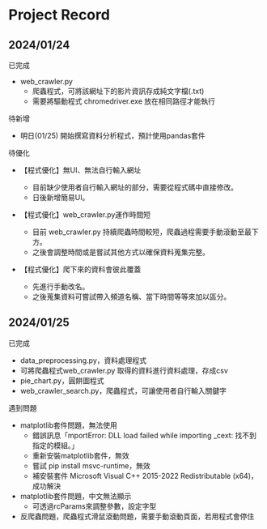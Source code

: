 # Project Record
## 2024/01/24
已完成
- web_crawler.py 
  - 爬蟲程式，可將該網址下的影片資訊存成純文字檔(.txt)
  - 需要將驅動程式 chromedriver.exe 放在相同路徑才能執行

待新增
- 明日(01/25) 開始撰寫資料分析程式，預計使用pandas套件

待優化
- 【程式優化】無UI、無法自行輸入網址
  - 目前缺少使用者自行輸入網址的部分，需要從程式碼中直接修改。
  - 日後新增簡易UI。

- 【程式優化】web_crawler.py運作時間短
  - 目前 web_crawler.py 持續爬蟲時間較短，爬蟲過程需要手動滾動至最下方。
  - 之後會調整時間或是嘗試其他方式以確保資料蒐集完整。

- 【程式優化】爬下來的資料會彼此覆蓋
  - 先進行手動改名。
  - 之後蒐集資料可嘗試帶入頻道名稱、當下時間等等來加以區分。


## 2024/01/25
已完成
- data_preprocessing.py，資料處理程式
- 可將爬蟲程式web_crawler.py 取得的資料進行資料處理，存成csv
- pie_chart.py，圓餅圖程式
- web_crawler_search.py，爬蟲程式，可讓使用者自行輸入關鍵字

遇到問題
- matplotlib套件問題，無法使用
  - 錯誤訊息「mportError: DLL load failed while importing _cext: 找不到指定的模組。」
  - 重新安裝matplotlib套件，無效
  - 嘗試 pip install msvc-runtime，無效
  - 補安裝套件 Microsoft Visual C++ 2015-2022 Redistributable (x64)，成功解決
- matplotlib套件問題，中文無法顯示
  - 可透過rcParams來調整參數，設定字型
- 反爬蟲問題，爬蟲程式滑鼠滾動問題，需要手動滾動頁面，若用程式會停住






